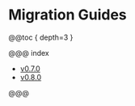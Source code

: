 # Migration Guides

@@toc { depth=3 }

@@@ index

* [v0.7.0](v0.7.0-Migration-Guide.md)
* [v0.8.0](v0.8.0.md)

@@@
